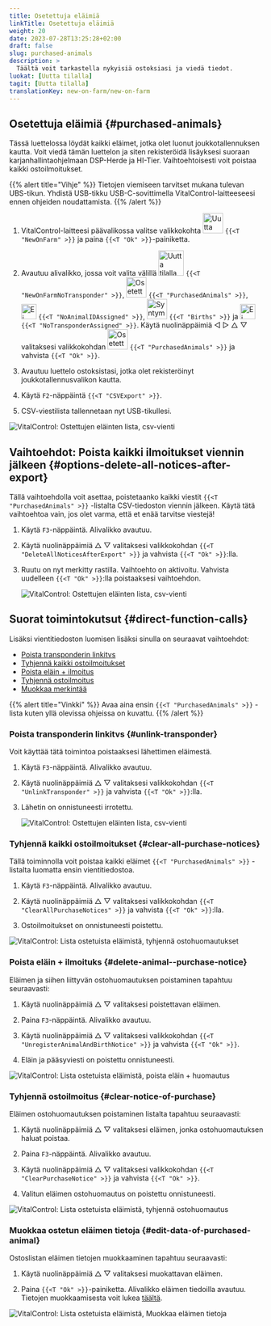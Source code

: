 ```yaml
---
title: Osetettuja eläimiä
linkTitle: Osetettuja eläimiä
weight: 20
date: 2023-07-28T13:25:28+02:00
draft: false
slug: purchased-animals
description: >
  Täältä voit tarkastella nykyisiä ostoksiasi ja viedä tiedot.
luokat: [Uutta tilalla]
tagit: [Uutta tilalla]
translationKey: new-on-farm/new-on-farm
---
```

## Osetettuja eläimiä {#purchased-animals}

Tässä luettelossa löydät kaikki eläimet, jotka olet luonut joukkotallennuksen kautta. Voit viedä tämän luettelon ja siten rekisteröidä lisäyksesi suoraan karjanhallintaohjelmaan DSP-Herde ja HI-Tier. Vaihtoehtoisesti voit poistaa kaikki ostoilmoitukset.

{{% alert title="Vihje" %}}
Tietojen viemiseen tarvitset mukana tulevan UBS-tikun. Yhdistä USB-tikku USB-C-sovittimella VitalControl-laitteeseesi ennen ohjeiden noudattamista.
{{% /alert %}}

1. VitalControl-laitteesi päävalikossa valitse valikkokohta <img src="/icons/main/new-on-farm.svg" width="40" align="bottom" alt="Uutta tilalla" /> `{{<T "NewOnFarm" >}}` ja paina `{{<T "Ok" >}}`-painiketta.

2. Avautuu alivalikko, jossa voit valita välillä <img src="/icons/registration/new-on-farm-no-transponder.svg" width="50" align="bottom" alt="Uutta tilalla, ei transponderia" /> `{{<T "NewOnFarmNoTransponder" >}}`, <img src="/icons/main/new-on-farm.svg" width="40" align="bottom" alt="Osetettuja eläimiä" /> `{{<T "PurchasedAnimals" >}}`, <img src="/icons/registration/no-eartag-number.svg" width="30" align="bottom" alt="Ei eläintunnusta" /> `{{<T "NoAnimalIDAssigned" >}}`, <img src="/icons/main/births.svg" width="40" align="bottom" alt="Syntymät" /> `{{<T "Births" >}}` ja <img src="/icons/registration/no-transponder.svg" width="30" align="bottom" alt="Ei transponderia" /> `{{<T "NoTransponderAssigned" >}}`. Käytä nuolinäppäimiä ◁ ▷ △ ▽ valitaksesi valikkokohdan <img src="/icons/main/new-on-farm.svg" width="40" align="bottom" alt="Osetettuja eläimiä" /> `{{<T "PurchasedAnimals" >}}` ja vahvista `{{<T "Ok" >}}`.

3. Avautuu luettelo ostoksistasi, jotka olet rekisteröinyt joukkotallennusvalikon kautta.

4. Käytä `F2`-näppäintä `{{<T "CSVExport" >}}`.

5. CSV-viestilista tallennetaan nyt USB-tikullesi.

![VitalControl: Ostettujen eläinten lista, csv-vienti](../images/purchasedanimals.png "Osetettuja eläimiä, csv-vienti")

## Vaihtoehdot: Poista kaikki ilmoitukset viennin jälkeen {#options-delete-all-notices-after-export}

Tällä vaihtoehdolla voit asettaa, poistetaanko kaikki viestit `{{<T "PurchasedAnimals" >}}` -listalta CSV-tiedoston viennin jälkeen. Käytä tätä vaihtoehtoa vain, jos olet varma, että et enää tarvitse viestejä!

1. Käytä `F3`-näppäintä. Alivalikko avautuu.

2. Käytä nuolinäppäimiä △ ▽ valitaksesi valikkokohdan `{{<T "DeleteAllNoticesAfterExport" >}}` ja vahvista `{{<T "Ok" >}}`:lla.

3. Ruutu on nyt merkitty rastilla. Vaihtoehto on aktivoitu. Vahvista uudelleen `{{<T "Ok" >}}`:lla poistaaksesi vaihtoehdon.

    ![VitalControl: Ostettujen eläinten lista, csv-vienti](../images/delete-all.png "Poista kaikki ilmoitukset viennin jälkeen")    

## Suorat toimintokutsut {#direct-function-calls}

Lisäksi vientitiedoston luomisen lisäksi sinulla on seuraavat vaihtoehdot:

- [Poista transponderin linkitvs](#unlink-transponder)
- [Tyhjennä kaikki ostoilmoitukset](#clear-all-purchase-notices)
- [Poista eläin + ilmoitus](#delete-animal--purchase-notice)
- [Tyhjennä ostoilmoitus](#clear-notice-of-purchase)
- [Muokkaa merkintää](#edit-data-of-purchased-animal)

{{% alert title="Vinkki" %}}
Avaa aina ensin `{{<T "PurchasedAnimals" >}}` -lista kuten yllä olevissa ohjeissa on kuvattu.
{{% /alert %}}

### Poista transponderin linkitvs {#unlink-transponder}

Voit käyttää tätä toimintoa poistaaksesi lähettimen eläimestä.

1. Käytä `F3`-näppäintä. Alivalikko avautuu.

2. Käytä nuolinäppäimiä △ ▽ valitaksesi valikkokohdan `{{<T "UnlinkTransponder" >}}` ja vahvista `{{<T "Ok" >}}`:lla.

3. Lähetin on onnistuneesti irrotettu.

    ![VitalControl: Ostettujen eläinten lista, csv-vienti](../images/unlink-transponder.png "Osetettuja eläimiä, Poista transponderin linkitvs")

### Tyhjennä kaikki ostoilmoitukset {#clear-all-purchase-notices}

Tällä toiminnolla voit poistaa kaikki eläimet `{{<T "PurchasedAnimals" >}}` -listalta luomatta ensin vientitiedostoa.

1. Käytä `F3`-näppäintä. Alivalikko avautuu.

2. Käytä nuolinäppäimiä △ ▽ valitaksesi valikkokohdan `{{<T "ClearAllPurchaseNotices" >}}` ja vahvista `{{<T "Ok" >}}`:lla.

3. Ostoilmoitukset on onnistuneesti poistettu.

![VitalControl: Lista ostetuista eläimistä, tyhjennä ostohuomautukset](../images/clear.png "Tyhjennä kaikki ostohuomautukset")

### Poista eläin + ilmoituks {#delete-animal--purchase-notice}

Eläimen ja siihen liittyvän ostohuomautuksen poistaminen tapahtuu seuraavasti:

1. Käytä nuolinäppäimiä △ ▽ valitaksesi poistettavan eläimen.

2. Paina `F3`-näppäintä. Alivalikko avautuu.

3. Käytä nuolinäppäimiä △ ▽ valitaksesi valikkokohdan `{{<T "UnregisterAnimalAndBirthNotice" >}}` ja vahvista `{{<T "Ok" >}}`.

4. Eläin ja pääsyviesti on poistettu onnistuneesti.

![VitalControl: Lista ostetuista eläimistä, poista eläin + huomautus](../images/delete.png "Poista eläin + huomautus")

### Tyhjennä ostoilmoitus {#clear-notice-of-purchase}

Eläimen ostohuomautuksen poistaminen listalta tapahtuu seuraavasti:

1. Käytä nuolinäppäimiä △ ▽ valitaksesi eläimen, jonka ostohuomautuksen haluat poistaa.

2. Paina `F3`-näppäintä. Alivalikko avautuu.

3. Käytä nuolinäppäimiä △ ▽ valitaksesi valikkokohdan `{{<T "ClearPurchaseNotice" >}}` ja vahvista `{{<T "Ok" >}}`.

4. Valitun eläimen ostohuomautus on poistettu onnistuneesti.

![VitalControl: Lista ostetuista eläimistä, tyhjennä ostohuomautus](../images/clearnotice.png "Tyhjennä ostoilmoitus")

### Muokkaa ostetun eläimen tietoja {#edit-data-of-purchased-animal}

Ostoslistan eläimen tietojen muokkaaminen tapahtuu seuraavasti:

1. Käytä nuolinäppäimiä △ ▽ valitaksesi muokattavan eläimen.

2. Paina `{{<T "Ok" >}}`-painiketta. Alivalikko eläimen tiedoilla avautuu. Tietojen muokkaamisesta voit lukea [täältä](/fi/docs/actions/edit/).

![VitalControl: Lista ostetuista eläimistä, Muokkaa eläimen tietoja](../images/edit.png "Muokkaa ostetun eläimen tietoja")

